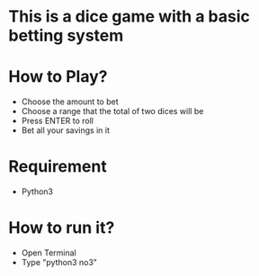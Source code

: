 # This is a dice game with a basic betting system

# How to Play?
- Choose the amount to bet
- Choose a range that the total of two dices will be
- Press ENTER to roll 
- Bet all your savings in it

# Requirement
- Python3 
# How to run it?
- Open Terminal
- Type "python3 no3"
